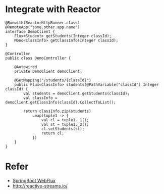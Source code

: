 # Integrate with Reactor
 
```
@Runwith(ReactorHttpRunner.class)
@RemoteApp("some.other.app.name")
interface DemoClient {
	Flux<Student> getStudents(Integer classId);
	Mono<ClassInfo> getClassInfo(Integer classId);
}

@Controller
public class DemoController {

	@Autowired
	private DemoClient demoClient;

	@GetMapping("/students/{classId}")
	public Flux<ClassInfo> students(@PathVariable("classId") Integer classId) {
		val students = demoClient.getStudents(classId);
		val classInfo = demoClient.getClassInfo(classId).CollectToList();

		return classInfo.zip(students)
			.map(tuple1 -> {
				val cl = tuple1._1();
				val st = tuple1._2();
				cl.setStudents(st);
				return cl;
			})
	}
}
```


# Refer
- [SpringBoot WebFlux](https://docs.spring.io/spring/docs/current/spring-framework-reference/web-reactive.html)
- http://reactive-streams.io/
